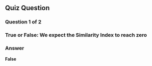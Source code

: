 ## Quiz Question

### Question 1 of 2

### True or False: We expect the Similarity Index to reach zero

### Answer

**False**
